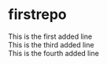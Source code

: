 # firstrepo
This is the first added line  
This is the third added line  
This is the fourth added line
